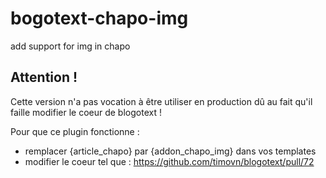 # bogotext-chapo-img
add support for img in chapo

## Attention !

Cette version n'a pas vocation à être utiliser en production dû au fait qu'il faille modifier le coeur de blogotext !

Pour que ce plugin fonctionne : 
 - remplacer {article_chapo} par {addon_chapo_img} dans vos templates
 - modifier le coeur tel que : https://github.com/timovn/blogotext/pull/72
